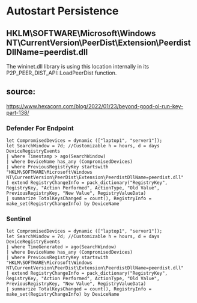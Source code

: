 # Autostart Persistence

## HKLM\SOFTWARE\Microsoft\Windows NT\CurrentVersion\PeerDist\Extension\PeerdistDllName=peerdist.dll
The wininet.dll library is using this location internally in its P2P_PEER_DIST_API::LoadPeerDist function.

## source:
https://www.hexacorn.com/blog/2022/01/23/beyond-good-ol-run-key-part-138/

### Defender For Endpoint

```
let CompromisedDevices = dynamic (["laptop1", "server1"]);
let SearchWindow = 7d; //Customizable h = hours, d = days
DeviceRegistryEvents
| where Timestamp > ago(SearchWindow)
| where DeviceName has_any (CompromisedDevices)
| where PreviousRegistryKey startswith "HKLM\SOFTWARE\Microsoft\Windows NT\CurrentVersion\PeerDist\Extension\PeerdistDllName=peerdist.dll"
| extend RegistryChangeInfo = pack_dictionary("RegistryKey", RegistryKey, "Action Performed", ActionType, "Old Value", PreviousRegistryKey, "New Value", RegistryValueData)
| summarize TotalKeysChanged = count(), RegistryInfo = make_set(RegistryChangeInfo) by DeviceName
```
### Sentinel

```
let CompromisedDevices = dynamic (["laptop1", "server1"]);
let SearchWindow = 7d; //Customizable h = hours, d = days
DeviceRegistryEvents
| where TimeGenerated > ago(SearchWindow)
| where DeviceName has_any (CompromisedDevices)
| where PreviousRegistryKey startswith "HKLM\SOFTWARE\Microsoft\Windows NT\CurrentVersion\PeerDist\Extension\PeerdistDllName=peerdist.dll"
| extend RegistryChangeInfo = pack_dictionary("RegistryKey", RegistryKey, "Action Performed", ActionType, "Old Value", PreviousRegistryKey, "New Value", RegistryValueData)
| summarize TotalKeysChanged = count(), RegistryInfo = make_set(RegistryChangeInfo) by DeviceName
```
